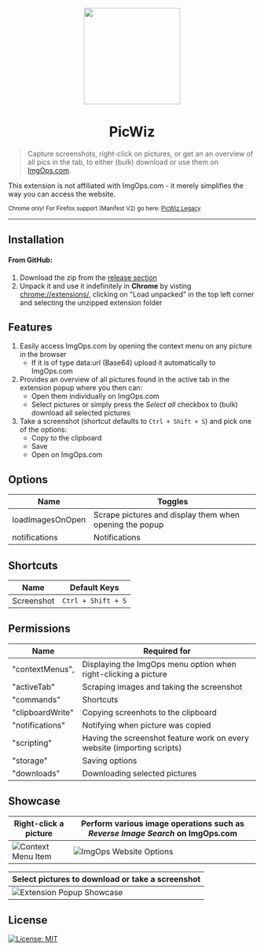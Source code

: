 <p align="center"><img width="196" height="196" src="https://i.imgur.com/zIXGZCg.png"></p>
<h1 align="center">PicWiz</h1>

> Capture screenshots, right-click on pictures, or get an an overview of all pics in the tab, to either (bulk) download or use them on [ImgOps.com](https://ImgOps.com).

This extension is not affiliated with ImgOps.com - it merely simplifies the way you can access the website.

<sub>Chrome only! For Firefox support (Manifest V2) go here: [PicWiz Legacy](https://github.com/majin-cs/PicWiz-Legacy)</sub>

---

## Installation

#### From GitHub:

1. Download the zip from the [release section](https://github.com/majin-cs/PicWiz-Legacy/releases) 
2. Unpack it and use it indefinitely in **Chrome** by visting [chrome://extensions/](chrome://extensions/), clicking on "Load unpacked" in the top left corner and selecting the unzipped extension folder

## Features

1. Easily access ImgOps.com by opening the context menu on any picture in the browser
   - If it is of type data:url (Base64) upload it automatically to ImgOps.com
2. Provides an overview of all pictures found in the active tab in the extension popup where you then can:
   - Open them individually on ImgOps.com
   - Select pictures or simply press the _Select all_ checkbox to (bulk) download all selected pictures
3. Take a screenshot (shortcut defaults to `Ctrl + Shift + S`) and pick one of the options:
   - Copy to the clipboard
   - Save
   - Open on ImgOps.com

## Options

| Name             | Toggles                                                 |
| ---------------- | ------------------------------------------------------- |
| loadImagesOnOpen | Scrape pictures and display them when opening the popup |
| notifications    | Notifications                                           |

## Shortcuts

| Name             | Default Keys       |
| ---------------- | ------------------ |
| Screenshot       | `Ctrl + Shift + S` |

## Permissions

| Name             | Required for                                                             | 
| ---------------- | ------------------------------------------------------------------------ |
| "contextMenus",  | Displaying the ImgOps menu option when right-clicking a picture          |
| "activeTab"      | Scraping images and taking the screenshot                                |
| "commands"       | Shortcuts                                                                |
| "clipboardWrite" | Copying screenhots to the clipboard                                      |
| "notifications"  | Notifying when picture was copied                                        |
| "scripting"      | Having the screenshot feature work on every website (importing scripts)  |
| "storage"        | Saving options                                                           |
| "downloads"      | Downloading selected pictures                                            |


## Showcase

| Right-click a picture  | Perform various image operations such as _Reverse Image Search_ on ImgOps.com |
| ---------------------- | ----------------------------------------------------------------------------- |
| ![Context Menu Item](https://i.imgur.com/CECo9n7.png) | ![ImgOps Website Options](https://i.imgur.com/LBWH7qV.png) |

| Select pictures to download or take a screenshot      |
| -------------------------------------------------------- |
| ![Extension Popup Showcase](https://i.imgur.com/q2gl71U.gif) |


## License

[![License: MIT](https://img.shields.io/badge/License-MIT-yellow.svg)](https://opensource.org/licenses/MIT)
